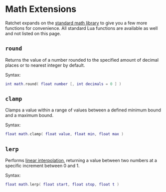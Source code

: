 # Math Extensions
Ratchet expands on the [standard math library](http://lua-users.org/wiki/MathLibraryTutorial) to give you a few more functions for convenience.
All standard Lua functions are available as well and not listed on this page.

## `round` <Badge type="info" text="function" />
Returns the value of a number rounded to the specified amount of decimal places or to nearest integer by default.

Syntax:
```lua
int math.round( float number [, int decimals = 0 ] )
```

## `clamp` <Badge type="info" text="function" />
Clamps a value within a range of values between a defined minimum bound and a maximum bound.

Syntax:
```lua
float math.clamp( float value, float min, float max )
```

## `lerp` <Badge type="info" text="function" />
Performs [linear interpolation](https://en.wikipedia.org/wiki/Linear_interpolation), returning a value between two numbers at a specific increment between 0 and 1.

Syntax:
```lua
float math.lerp( float start, float stop, float t )
```